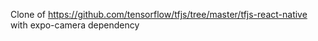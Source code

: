 Clone of https://github.com/tensorflow/tfjs/tree/master/tfjs-react-native with expo-camera dependency
